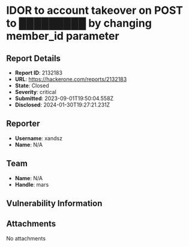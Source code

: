 # IDOR to account takeover on POST to █████████ by changing member_id parameter

## Report Details
- **Report ID**: 2132183
- **URL**: https://hackerone.com/reports/2132183
- **State**: Closed
- **Severity**: critical
- **Submitted**: 2023-09-01T19:50:04.558Z
- **Disclosed**: 2024-01-30T19:27:21.231Z

## Reporter
- **Username**: xandsz
- **Name**: N/A

## Team
- **Name**: N/A
- **Handle**: mars

## Vulnerability Information


## Attachments
No attachments
